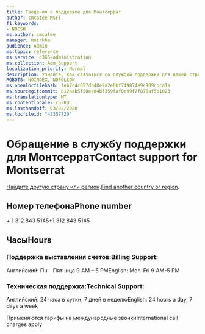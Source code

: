 ```yaml
---
title: Сведения о поддержке для Монтсеррат
author: cmcatee-MSFT
f1.keywords:
- NOCSH
ms.author: cmcatee
manager: mnirkhe
audience: Admin
ms.topic: reference
ms.service: o365-administration
ms.collection: Adm_Support
localization_priority: Normal
description: Узнайте, как связаться со службой поддержки для вашей страны или региона.
ROBOTS: NOINDEX, NOFOLLOW
ms.openlocfilehash: feb7c4c057db48e9a2e0bf749874e9c909cbca1a
ms.sourcegitcommit: 812aab5f58eed4bf359faf0e99f7f876af5b1023
ms.translationtype: MT
ms.contentlocale: ru-RU
ms.lasthandoff: 03/02/2020
ms.locfileid: "42357720"
---
```

# <a name="contact-support-for-montserrat"></a><span data-ttu-id="bb96a-103">Обращение в службу поддержки для Монтсеррат</span><span class="sxs-lookup"><span data-stu-id="bb96a-103">Contact support for Montserrat</span></span>

<span data-ttu-id="bb96a-104">[Найдите другую страну или регион](../contact-support-for-business-products.md).</span><span class="sxs-lookup"><span data-stu-id="bb96a-104">[Find another country or region](../contact-support-for-business-products.md).</span></span>

## <a name="phone-number"></a><span data-ttu-id="bb96a-105">Номер телефона</span><span class="sxs-lookup"><span data-stu-id="bb96a-105">Phone number</span></span>
<span data-ttu-id="bb96a-106">+ 1 312 843 5145</span><span class="sxs-lookup"><span data-stu-id="bb96a-106">+1 312 843 5145</span></span>

## <a name="hours"></a><span data-ttu-id="bb96a-107">Часы</span><span class="sxs-lookup"><span data-stu-id="bb96a-107">Hours</span></span>
### <a name="billing-support"></a><span data-ttu-id="bb96a-108">Поддержка выставления счетов:</span><span class="sxs-lookup"><span data-stu-id="bb96a-108">Billing Support:</span></span>

<span data-ttu-id="bb96a-109">Английский: Пн – Пятница 9 AM – 5 PM</span><span class="sxs-lookup"><span data-stu-id="bb96a-109">English: Mon-Fri 9 AM-5 PM</span></span>

### <a name="technical-support"></a><span data-ttu-id="bb96a-110">Техническая поддержка:</span><span class="sxs-lookup"><span data-stu-id="bb96a-110">Technical Support:</span></span>

<span data-ttu-id="bb96a-111">Английский: 24 часа в сутки, 7 дней в неделю</span><span class="sxs-lookup"><span data-stu-id="bb96a-111">English: 24 hours a day, 7 days a week</span></span>

<span data-ttu-id="bb96a-112">Применяются тарифы на международные звонки</span><span class="sxs-lookup"><span data-stu-id="bb96a-112">International call charges apply</span></span>
